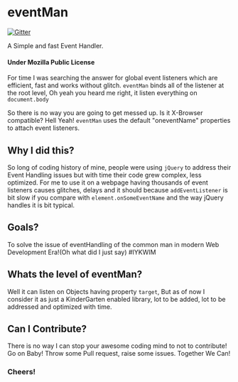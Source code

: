 eventMan
========

[![Gitter](https://badges.gitter.im/Join%20Chat.svg)](https://gitter.im/DronRathore/eventMan?utm_source=badge&utm_medium=badge&utm_campaign=pr-badge&utm_content=badge)

A Simple and fast Event Handler.
#### Under Mozilla Public License
For time I was searching the answer for global event listeners which are efficient, fast and works without glitch.
```eventMan``` binds all of the listener at the root level, Oh yeah you heard me right, it listen everything on ```document.body``` 

So there is no way you are going to get messed up. Is it X-Browser compatible? Hell Yeah!
```eventMan``` uses the default "oneventName" properties to attach event listeners.

## Why I did this?
So long of coding history of mine, people were using ```jQuery``` to address their Event Handling issues but with time their code grew complex, less optimized.
For me to use it on a webpage having thousands of event listeners causes glitches, delays and it should because ```addEventListener``` is bit slow if you compare with ```element.onSomeEventName``` and the way jQuery handles it is bit typical.

## Goals?
To solve the issue of eventHandling of the common man in modern Web Development Era!(Oh what did I just say) #IYKWIM

## Whats the level of eventMan?
Well it can listen on Objects having property ```target```, 
But as of now I consider it as just a KinderGarten enabled library, lot to be added, lot to be addressed and optimized with time.

## Can I Contribute?
There is no way I can stop your awesome coding mind to not to contribute! Go on Baby! Throw some Pull request, raise some issues. Together We Can!

### Cheers!
